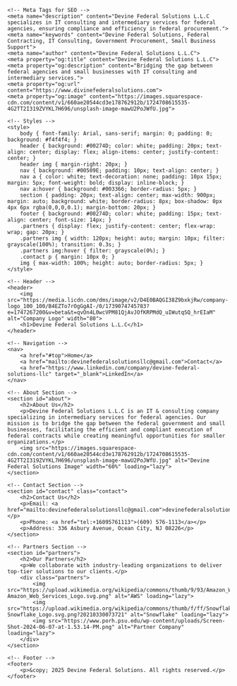 <!DOCTYPE html>
<html lang="en">
<head>
    <meta charset="UTF-8">
    <meta name="viewport" content="width=device-width, initial-scale=1.0">
    <title>Devine Federal Solutions L.L.C</title>
    
    <!-- Meta Tags for SEO -->
    <meta name="description" content="Devine Federal Solutions L.L.C specializes in IT consulting and intermediary services for federal agencies, ensuring compliance and efficiency in federal procurement.">
    <meta name="keywords" content="Devine Federal Solutions, Federal Contracting, IT Consulting, Government Procurement, Small Business Support">
    <meta name="author" content="Devine Federal Solutions L.L.C">
    <meta property="og:title" content="Devine Federal Solutions L.L.C">
    <meta property="og:description" content="Bridging the gap between federal agencies and small businesses with IT consulting and intermediary services.">
    <meta property="og:url" content="https://www.divinefederalsolutions.com">
    <meta property="og:image" content="https://images.squarespace-cdn.com/content/v1/660ae20544cd3e178762912b/1724708615535-4G2TT2I319ZVYKL7H696/unsplash-image-mawU2PoJWfU.jpg">
    
    <!-- Styles -->
    <style>
        body { font-family: Arial, sans-serif; margin: 0; padding: 0; background: #f4f4f4; }
        header { background: #00274D; color: white; padding: 20px; text-align: center; display: flex; align-items: center; justify-content: center; }
        header img { margin-right: 20px; }
        nav { background: #00509E; padding: 10px; text-align: center; }
        nav a { color: white; text-decoration: none; padding: 10px 15px; margin: 5px; font-weight: bold; display: inline-block; }
        nav a:hover { background: #003366; border-radius: 5px; }
        section { padding: 20px; text-align: center; max-width: 900px; margin: auto; background: white; border-radius: 8px; box-shadow: 0px 4px 6px rgba(0,0,0,0.1); margin-bottom: 20px; }
        footer { background: #00274D; color: white; padding: 15px; text-align: center; font-size: 14px; }
        .partners { display: flex; justify-content: center; flex-wrap: wrap; gap: 20px; }
        .partners img { width: 120px; height: auto; margin: 10px; filter: grayscale(100%); transition: 0.3s; }
        .partners img:hover { filter: grayscale(0%); }
        .contact p { margin: 10px 0; }
        img { max-width: 100%; height: auto; border-radius: 5px; }
    </style>
</head>
<body>

    <!-- Header -->
    <header>
        <img src="https://media.licdn.com/dms/image/v2/D4E0BAQGI38Z9bxkjRw/company-logo_100_100/B4EZTo7rOgGgAI-/0/1739074745783?e=1747267200&v=beta&t=qvOn4L0wcVPM81QjAvJOfKRPMdQ_uIWutqSQ_hrEIaM" alt="Company Logo" width="80">
        <h1>Devine Federal Solutions L.L.C</h1>
    </header>

    <!-- Navigation -->
    <nav>
        <a href="#top">Home</a>
        <a href="mailto:devinefederalsolutionsllc@gmail.com">Contact</a>
        <a href="https://www.linkedin.com/company/devine-federal-solutions-llc" target="_blank">LinkedIn</a>
    </nav>

    <!-- About Section -->
    <section id="about">
        <h2>About Us</h2>
        <p>Devine Federal Solutions L.L.C is an IT & consulting company specializing in intermediary services for federal agencies. Our mission is to bridge the gap between the federal government and small businesses, facilitating the efficient and compliant execution of federal contracts while creating meaningful opportunities for smaller organizations.</p>
        <img src="https://images.squarespace-cdn.com/content/v1/660ae20544cd3e178762912b/1724708615535-4G2TT2I319ZVYKL7H696/unsplash-image-mawU2PoJWfU.jpg" alt="Devine Federal Solutions Image" width="60%" loading="lazy">
    </section>

    <!-- Contact Section -->
    <section id="contact" class="contact">
        <h2>Contact Us</h2>
        <p>Email: <a href="mailto:devinefederalsolutionsllc@gmail.com">devinefederalsolutionsllc@gmail.com</a></p>
        <p>Phone: <a href="tel:+16095761113">(609) 576-1113</a></p>
        <p>Address: 336 Asbury Avenue, Ocean City, NJ 08226</p>
    </section>

    <!-- Partners Section -->
    <section id="partners">
        <h2>Our Partners</h2>
        <p>We collaborate with industry-leading organizations to deliver top-tier solutions to our clients.</p>
        <div class="partners">
            <img src="https://upload.wikimedia.org/wikipedia/commons/thumb/9/93/Amazon_Web_Services_Logo.svg/225px-Amazon_Web_Services_Logo.svg.png" alt="AWS" loading="lazy">
            <img src="https://upload.wikimedia.org/wikipedia/commons/thumb/f/ff/Snowflake_Logo.svg/276px-Snowflake_Logo.svg.png?20210330073721" alt="Snowflake" loading="lazy">
            <img src="https://www.porh.psu.edu/wp-content/uploads/Screen-Shot-2024-06-07-at-1.53.14-PM.png" alt="Partner Company" loading="lazy">
        </div>
    </section>

    <!-- Footer -->
    <footer>
        <p>&copy; 2025 Devine Federal Solutions. All rights reserved.</p>
    </footer>

</body>
</html>
